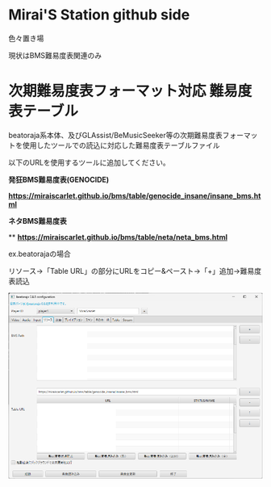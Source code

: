 # Mirai'S Station github side

 色々置き場
 
 現状はBMS難易度表関連のみ

# 次期難易度表フォーマット対応 難易度表テーブル

 beatoraja系本体、及びGLAssist/BeMusicSeeker等の次期難易度表フォーマットを使用したツールでの読込に対応した難易度表テーブルファイル

 以下のURLを使用するツールに追加してください。

 __発狂BMS難易度表(GENOCIDE)__

 **https://miraiscarlet.github.io/bms/table/genocide_insane/insane_bms.html**

 __ネタBMS難易度表__

 **
 **https://miraiscarlet.github.io/bms/table/neta/neta_bms.html**

 ex.beatorajaの場合

 リソース→「Table URL」の部分にURLをコピー&ペースト→「+」追加→難易度表読込

 ![読込先](./photo/beatoraja_tableload.png)